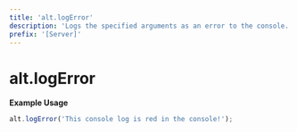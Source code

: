 ```yaml
---
title: 'alt.logError'
description: 'Logs the specified arguments as an error to the console.'
prefix: '[Server]'
---
```


# alt.logError

**Example Usage**

```js
alt.logError('This console log is red in the console!');
```
